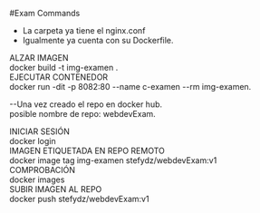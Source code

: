 #Exam Commands

- La carpeta ya tiene el nginx.conf <br>
- Igualmente ya cuenta con su Dockerfile. <br>

ALZAR IMAGEN<br>
docker build -t img-examen . <br>
EJECUTAR CONTENEDOR <br>
docker run -dit -p 8082:80 --name c-examen --rm img-examen. <br>

--Una vez creado el repo en docker hub.<br>
posible nombre de repo: webdevExam.<br>

INICIAR SESIÓN <br>
docker login <br>
IMAGEN ETIQUETADA EN REPO REMOTO <br>
docker image tag img-examen stefydz/webdevExam:v1<br>
COMPROBACIÓN <br>
docker images <br>
SUBIR IMAGEN AL REPO <br>
docker push stefydz/webdevExam:v1<br>

